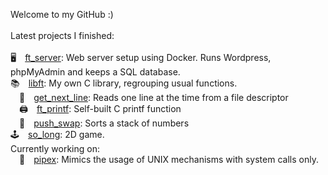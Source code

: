  Welcome to my GitHub :)<br><br>
  Latest projects I finished:<br><br>
   🖥 [ft_server](https://github.com/ali-tevfik/Codam/tree/master/ft_server2): Web server setup using Docker. Runs Wordpress, phpMyAdmin and keeps a SQL database.<br>
  📚 [libft](https://github.com/ali-tevfik/Codam/tree/master/Libft): My own C library, regrouping usual functions.<br>
 📄 [get_next_line](https://github.com/ali-tevfik/Codam/tree/master/Get%20Next%20Line): Reads one line at the time from a file descriptor<br>
 🖨 [ft_printf](https://github.com/ali-tevfik/Codam/tree/master/ft_printf): Self-built C printf function<br>
 🔢 [push_swap](https://github.com/ali-tevfik/Codam/tree/master/push_swap): Sorts a stack of numbers<br>
 🕹 [so_long](https://github.com/ali-tevfik/So_Long): 2D game.<br>
Currently working on:<br>
 🍴 [pipex](https://github.com/ali-tevfik/Pipex): Mimics the usage of UNIX mechanisms with system calls only.<br>
